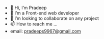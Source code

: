 - 👋 Hi, I’m Pradeep
- 🌱 I’m a Front-end web developer
- 💞️ I’m looking to collaborate on any project
- 📫 How to reach me ...
- email: pradeeps9967@gmail.com

<!---
Pradeep743/Pradeep743 is a ✨ special ✨ repository because its `README.md` (this file) appears on your GitHub profile.
You can click the Preview link to take a look at your changes.
--->

